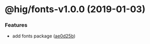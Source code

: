 # @hig/fonts-v1.0.0 (2019-01-03)


### Features

* add fonts package ([ae0d25b](https://github.com/Autodesk/hig/commit/ae0d25b))
